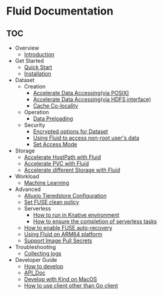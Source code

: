 # Fluid Documentation

<!-- markdownlint-disable MD007 -->
<!-- markdownlint-disable MD032 -->

## TOC

+ Overview
  - [Introduction](userguide/overview.md)
+ Get Started
  - [Quick Start](userguide/get_started.md)
  - [Installation](userguide/install.md)
+ Dataset
  + Creation
    - [Accelerate Data Accessing(via POSIX)](samples/accelerate_data_accessing.md)
    - [Accelerate Data Accessing(via HDFS interface)](samples/accelerate_data_accessing_by_hdfs.md)
    - [Cache Co-locality](samples/data_co_locality.md)
  + Operation
    - [Data Preloading](samples/data_warmup.md)
  + Security
    - [Encrypted options for Dataset](samples/use_encryptoptions.md)
    - [Using Fluid to access non-root user's data](samples/nonroot_access.md)
    - [Set Access Mode](samples/data_accessmodes.md)
+ Storage
    - [Accelerate HostPath with Fluid](samples/hostpath.md)
    - [Accelerate PVC with Fluid](samples/accelerate_pvc.md)
    - [Accelerate different Storage with Fluid](samples/accelerate_different_storage.md)
+ Workload
  - [Machine Learning](samples/machinelearning.md)
+ Advanced   
  - [Alluxio Tieredstore Configuration](samples/tieredstore_config.md)
  - [Set FUSE clean policy](samples/fuse_clean_policy.md)
  + Serverless
    - [How to run in Knative environment](samples/knative.md)
    - [How to ensure the completion of serverless tasks](samples/application_controller.md)
  - [How to enable FUSE auto-recovery](samples/fuse_recover.md)
  - [Using Fluid on ARM64 platform](samples/arm64.md)
  - [Support Image Pull Secrets](samples/image_pull_secrets.md)
+ Troubleshooting
  - [Collecting logs](userguide/troubleshooting.md)
+ Developer Guide
  - [How to develop](dev/how_to_develop.md)
  - [API_Doc](dev/api_doc.md)
  - [Develop with Kind on MacOS](dev/dev_with_kind.md)
  - [How to use client other than Go client](dev/multiple-client-support.md)
